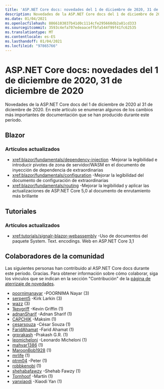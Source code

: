 ```yaml
---
title: 'ASP.NET Core docs: novedades del 1 de diciembre de 2020, 31 de diciembre de 2020'
description: Novedades de la ASP.NET Core docs del 1 de diciembre de 2020, 31 de diciembre de 2020.
ms.date: 01/04/2021
ms.openlocfilehash: 8866103037b41d0c1114cfe295660db2a81cd333
ms.sourcegitcommit: 3593c4efa707edeaaceffbfa544f99f41fc62535
ms.translationtype: MT
ms.contentlocale: es-ES
ms.lasthandoff: 01/04/2021
ms.locfileid: "97865766"
---
```

# <a name="aspnet-core-docs-whats-new-for-december-1-2020---december-31-2020"></a>ASP.NET Core docs: novedades del 1 de diciembre de 2020, 31 de diciembre de 2020

Novedades de la ASP.NET Core docs del 1 de diciembre de 2020 al 31 de diciembre de 2020. En este artículo se enumeran algunos de los cambios más importantes de documentación que se han producido durante este período.

## <a name="blazor"></a>Blazor

### <a name="updated-articles"></a>Artículos actualizados

- <xref:blazor/fundamentals/dependency-injection> -Mejorar la legibilidad e introducir pivotes de zona de servidor/WASM en el documento de inyección de dependencia de extraordinarias
- <xref:blazor/fundamentals/configuration> -Mejorar la legibilidad del documento de configuración de extraordinarias
- <xref:blazor/fundamentals/routing> -Mejorar la legibilidad y aplicar las actualizaciones de ASP.NET Core 5,0 al documento de enrutamiento más brillante

## <a name="tutorials"></a>Tutoriales

### <a name="updated-articles"></a>Artículos actualizados

- <xref:tutorials/signalr-blazor-webassembly> -Uso de documentos del paquete System. Text. encodings. Web en ASP.NET Core 3,1

## <a name="community-contributors"></a>Colaboradores de la comunidad

Las siguientes personas han contribuido al ASP.NET Core docs durante este período. Gracias. Para obtener información sobre cómo colaborar, siga los vínculos que se indican en la sección "Contribución" de la [página de aterrizaje de novedades](index.yml).

- [poornimanayar](https://github.com/poornimanayar) -POORNIMA Nayar (3)
- [serpent5](https://github.com/serpent5) -Kirk Larkin (3)
- [wazz](https://github.com/the-wazz) (3)
- [1kevgriff](https://github.com/1kevgriff) -Kevin Griffin (1)
- [adnanSharif](https://github.com/adnanSharif) -Adnan Sharif (1)
- [CAPCHIK](https://github.com/CAPCHIK) -Maksim (1)
- [cesarsouza](https://github.com/cesarsouza) -César Souza (1)
- [FaridAhamat](https://github.com/FaridAhamat) -Farid Ahamat (1)
- [grprakash](https://github.com/grprakash) -Prakash G.R. (1)
- [leomicheloni](https://github.com/leomicheloni) -Leonardo Micheloni (1)
- [mahyar1386](https://github.com/mahyar1386) (1)
- [MaroonBob1928](https://github.com/MaroonBob1928) (1)
- [mrlife](https://github.com/mrlife) (1)
- [ptrm04](https://github.com/ptrm04) -Peter (1)
- [robbkenobi](https://github.com/robbkenobi) (1)
- [shehabafawzy](https://github.com/shehabafawzy) -Shehab Fawzy (1)
- [Tornhoof](https://github.com/Tornhoof) -Martín (1)
- [yanxiaodi](https://github.com/yanxiaodi) -Xiaodi Yan (1)
